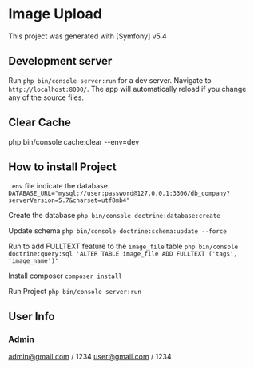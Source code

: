 # Image Upload

This project was generated with [Symfony] v5.4

## Development server

Run `php bin/console server:run` for a dev server. Navigate to `http://localhost:8000/`. The app will automatically reload if you change any of the source files.

## Clear Cache

php bin/console cache:clear --env=dev

## How to install Project
`.env` file indicate the database.
`DATABASE_URL="mysql://user:password@127.0.0.1:3306/db_company?serverVersion=5.7&charset=utf8mb4"`

Create the database
`php bin/console doctrine:database:create`

Update schema
`php bin/console doctrine:schema:update --force`

Run to add FULLTEXT feature to the `image_file` table
`php bin/console doctrine:query:sql 'ALTER TABLE image_file ADD FULLTEXT ('tags', 'image_name')'`

Install composer
`composer install`

Run Project
`php bin/console server:run`

## User Info
### Admin
admin@gmail.com /  1234
user@gmail.com / 1234